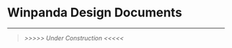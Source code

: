 # Winpanda Design Documents

-------------------------------------------------------------------------------
>_>>>>> Under Construction <<<<<_
